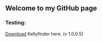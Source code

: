 ## Welcome to my GitHub page

### Testing:
[Download](https://traxar.github.io/KellyFinder.zip) Kellyfinder here. (v 1.0.0.5)

